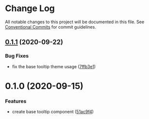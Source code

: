 # Change Log

All notable changes to this project will be documented in this file.
See [Conventional Commits](https://conventionalcommits.org) for commit guidelines.

## [0.1.1](https://github.com/vtex/onda/compare/@vtex-components/tooltip@0.1.0...@vtex-components/tooltip@0.1.1) (2020-09-22)


### Bug Fixes

* fix the base tooltip theme usage ([7ffb3e1](https://github.com/vtex/onda/commit/7ffb3e14a6337777677056646a81116ea645e503))





# 0.1.0 (2020-09-15)


### Features

* create base tooltip component ([51ac9f4](https://github.com/vtex/onda/commit/51ac9f4877c487c33da7b1e6aba1bcc5f6ea0d4d))
